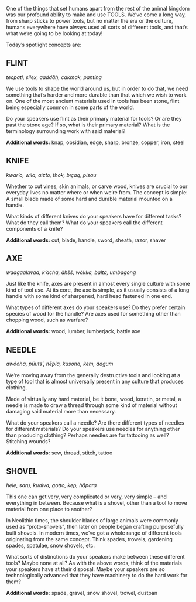 One of the things that set humans apart from the rest of the animal kingdom was our profound ability to make and use TOOLS. We’ve come a long way, from sharp sticks to power tools, but no matter the era or the culture, humans everywhere have always used all sorts of different tools, and that’s what we’re going to be looking at today!

Today’s spotlight concepts are:

## FLINT

_tecpatl, silex, qaddāḥ, cakmak, panting_

We use tools to shape the world around us, but in order to do that, we need something that’s harder and more durable than that which we wish to work on. One of the most ancient materials used in tools has been stone, flint being especially common in some parts of the world.

Do your speakers use flint as their primary material for tools? Or are they past the stone age? If so, what is their primary material? What is the terminology surrounding work with said material?

**Additional words:** knap, obsidian, edge, sharp, bronze, copper, iron, steel

## KNIFE

_kwar’o, wila, aizto, thok, bıçaq, pisau_

Whether to cut vines, skin animals, or carve wood, knives are crucial to our everyday lives no matter where or when we’re from. The concept is simple: A small blade made of some hard and durable material mounted on a handle.

What kinds of different knives do your speakers have for different tasks? What do they call them? What do your speakers call the different components of a knife?

**Additional words:** cut, blade, handle, sword, sheath, razor, shaver

## AXE

_waagaakwad, k’acha, ähšš, wókka, balta, umbagong_

Just like the knife, axes are present in almost every single culture with some kind of tool use. At its core, the axe is simple, as it usually consists of a long handle with some kind of sharpened, hard head fastened in one end.

What types of different axes do your speakers use? Do they prefer certain species of wood for the handle? Are axes used for something other than chopping wood, such as warfare?

**Additional words:** wood, lumber, lumberjack, battle axe

## NEEDLE

_awóoha, púuts’, nēþla, kusona, kem, dagum_

We’re moving away from the generally destructive tools and looking at a type of tool that is almost universally present in any culture that produces clothing.

Made of virtually any hard material, be it bone, wood, keratin, or metal, a needle is made to draw a thread through some kind of material without damaging said material more than necessary.

What do your speakers call a needle? Are there different types of needles for different materials? Do your speakers use needles for anything other than producing clothing? Perhaps needles are for tattooing as well? Stitching wounds?

**Additional words:** sew, thread, stitch, tattoo

## SHOVEL

_hele, saru, kuaiva, gotto, kep, hāpara_

This one can get very, very complicated or very, very simple – and everything in between. Because what is a shovel, other than a tool to move material from one place to another?

In Neolithic times, the shoulder blades of large animals were commonly used as “proto-shovels”, then later on people began crafting purposefully built shovels. In modern times, we’ve got a whole range of different tools originating from the same concept. Think spades, trowels, gardening spades, spatulae, snow shovels, etc.

What sorts of distinctions do your speakers make between these different tools? Maybe none at all? As with the above words, think of the materials your speakers have at their disposal. Maybe your speakers are so technologically advanced that they have machinery to do the hard work for them?

**Additional words:** spade, gravel, snow shovel, trowel, dustpan
